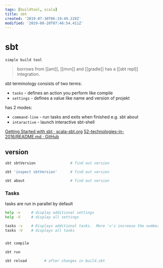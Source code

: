 ```yaml
---
tags: [buildtool, scala]
title: sbt
created: '2019-07-30T06:19:49.228Z'
modified: '2019-08-20T07:46:54.411Z'
---
```


# sbt

`simple build tool`

> borrows from [[ant]], [[mvn]] and [[gradle]] has a [[sbt repl]] integration.

sbt terminology consists of two terms:
- `tasks` - defines an action you perform like compile
- `settings` - defines a value like name and version of projekt

has 2 modes:
- `command-line`     - run tasks and exits when finished e.g. sbt about
- `intaractive`      - launch interactive sbt-shell


[Getting Started with sbt · scala-sbt.org](http://www.scala-sbt.org/0.13/docs/Getting-Started.html)
[52-technologies-in-2016/README.md · GitHub](https://github.com/shekhargulati/52-technologies-in-2016/blob/master/02-sbt/README.md)


## version

```sh
sbt sbtVersion                # find out version

sbt 'inspect sbtVersion'      # find out version

sbt about                     # find out version
```

### Tasks

tasks are run in parallel by default
```sh
help -v     # display additional settings
help -V     # display all settings

tasks -v    # Displays additional tasks.  More 'v's increase the number of tasks displayed.
tasks -V    # displays all tasks


sbt compile

sbt run

sbt reload        # after changes in build.sbt
```
